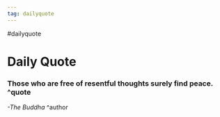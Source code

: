 ```yaml
---
tag: dailyquote
---
```


#dailyquote

# Daily Quote

### Those who are free of resentful thoughts surely find peace. ^quote
*-The Buddha* ^author
